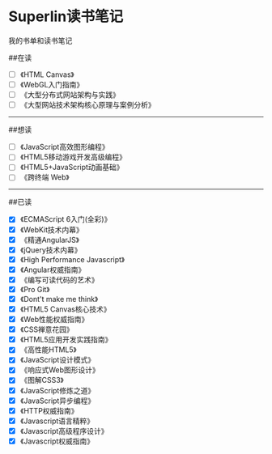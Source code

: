 Superlin读书笔记
================

我的书单和读书笔记

##在读

-	[ ] 《HTML Canvas》
-	[ ] 《WebGL入门指南》
-	[ ] 《大型分布式网站架构与实践》
-	[ ] 《大型网站技术架构核心原理与案例分析》

---

##想读

-	[ ] 《JavaScript高效图形编程》
-	[ ] 《HTML5移动游戏开发高级编程》
-	[ ] 《HTML5+JavaScript动画基础》
-	[ ] 《跨终端 Web》

---

##已读

-	[x] 《ECMAScript 6入门(全彩)》
-	[x] 《WebKit技术内幕》
-	[x] 《精通AngularJS》
-	[x] 《jQuery技术内幕》
-	[x] 《High Performance Javascript》
-	[x] 《Angular权威指南》
-	[x] 《编写可读代码的艺术》
-	[x] 《Pro Git》
-	[x] 《Dont't make me think》
-	[x] 《HTML5 Canvas核心技术》
-	[x] 《Web性能权威指南》
-	[x] 《CSS禅意花园》
-	[x] 《HTML5应用开发实践指南》
-	[x] 《高性能HTML5》
-	[x] 《JavaScript设计模式》
-	[x] 《响应式Web图形设计》
-	[x] 《图解CSS3》
-	[x] 《JavaScript修炼之道》
-	[x] 《JavaScript异步编程》
-	[x] 《HTTP权威指南》
-	[x] 《Javascript语言精粹》
-	[x] 《Javascript高级程序设计》
-	[x] 《Javascript权威指南》
